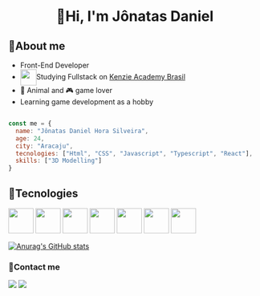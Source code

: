 <h1 align="center">👋Hi, I'm Jônatas Daniel</h1>

<h2>👤About me</h2>
<ul>
  <li>Front-End Developer</li>
  <li><img width="32" align="center" src="https://res.cloudinary.com/crunchbase-production/image/upload/c_lpad,h_256,w_256,f_auto,q_auto:eco,dpr_1/v1507162903/qkpagi7sv8temclfcfjp.png"/>Studying Fullstack on <a href="https://www.linkedin.com/school/kenzieacademybr/">Kenzie Academy Brasil</a></li>
  <li>🐢 Animal and 🎮 game lover</li>
  <li>Learning game development as a hobby</li>
</ul>

```javascript 

const me = {
  name: "Jônatas Daniel Hora Silveira",
  age: 24,
  city: "Aracaju",
  tecnologies: ["Html", "CSS", "Javascript", "Typescript", "React"],
  skills: ["3D Modelling"]
}


```

<h2>🚀Tecnologies</h2>
<p>
  <img width="50" src="https://cdn.jsdelivr.net/gh/devicons/devicon/icons/html5/html5-original.svg"/>
  <img width="50" src="https://cdn.jsdelivr.net/gh/devicons/devicon/icons/css3/css3-original.svg"/>
  <img width="50" src="https://cdn.jsdelivr.net/gh/devicons/devicon/icons/javascript/javascript-original.svg"/>
  <img width="50" src="https://cdn.jsdelivr.net/gh/devicons/devicon/icons/react/react-original.svg"/>
  <img width="50" src="https://cdn.jsdelivr.net/gh/devicons/devicon/icons/typescript/typescript-original.svg"/>
  <img width="50" src="https://cdn.jsdelivr.net/gh/devicons/devicon/icons/visualstudio/visualstudio-plain.svg"/>
  <img width="50" src="https://cdn.jsdelivr.net/gh/devicons/devicon/icons/git/git-original.svg" />
</p>

[![Anurag's GitHub stats](https://github-readme-stats.vercel.app/api?username=jonatasdhs&theme=tokyonight)](https://github.com/jonatasdhs)

<h3>📱Contact me</h3>
<a href="https://www.linkedin.com/in/jonatas-daniel/"><img src="https://img.shields.io/badge/LinkedIn-0077B5?style=for-the-badge&logo=linkedin&logoColor=white"/></a>
<a href="mailto:jonatasilveira04@gmail.com"><img src="https://img.shields.io/badge/Gmail-D14836?style=for-the-badge&logo=gmail&logoColor=white"/></a>
          
<!---
jonatasdhs/jonatasdhs is a ✨ special ✨ repository because its `README.md` (this file) appears on your GitHub profile.
You can click the Preview link to take a look at your changes.
--->
